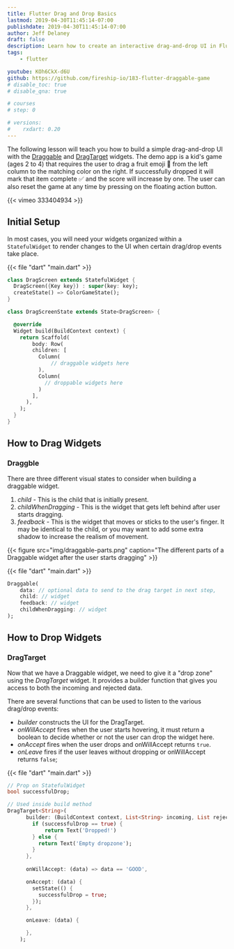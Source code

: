 ```yaml
---
title: Flutter Drag and Drop Basics
lastmod: 2019-04-30T11:45:14-07:00
publishdate: 2019-04-30T11:45:14-07:00
author: Jeff Delaney
draft: false
description: Learn how to create an interactive drag-and-drop UI in Flutter. 
tags: 
    - flutter

youtube: KOh6CkX-d6U
github: https://github.com/fireship-io/183-flutter-draggable-game
# disable_toc: true
# disable_qna: true

# courses
# step: 0

# versions:
#    rxdart: 0.20
---
```




The following lesson will teach you how to build a simple drag-and-drop UI with the [Draggable](https://docs.flutter.io/flutter/widgets/Draggable-class.html) and [DragTarget](https://docs.flutter.io/flutter/widgets/DragTarget-class.html) widgets. The demo app is a kid's game (ages 2 to 4) that requires the user to drag a fruit emoji 🍋 from the left column to the matching color on the right. If successfully dropped it will mark that item complete ✅ and the score will increase by one. The user can also reset the game at any time by pressing on the floating action button. 


{{< vimeo 333404934 >}}

## Initial Setup

In most cases, you will need your widgets organized within a `StatefulWidget` to render changes to the UI when certain drag/drop events take place. 

{{< file "dart" "main.dart" >}}
```dart
class DragScreen extends StatefulWidget {
  DragScreen({Key key}) : super(key: key);
  createState() => ColorGameState();
}

class DragScreenState extends State<DragScreen> {

  @override
  Widget build(BuildContext context) {
    return Scaffold( 
        body: Row(
        children: [
          Column(
              // draggable widgets here
          ),
          Column(
            // droppable widgets here
          )
        ],
      ),
    );
  }
}
```

## How to Drag Widgets

### Draggble
There are three different visual states to consider when building a draggable widget. 

1. *child* - This is the child that is initially present. 
2. *childWhenDragging* - This is the widget that gets left behind after user starts dragging. 
3. *feedback* - This is the widget that moves or sticks to the user's finger. It may be identical to the child, or you may want to add some extra shadow to increase the realism of movement. 

{{< figure src="img/draggable-parts.png" caption="The different parts of a Draggable widget after the user starts dragging"  >}}

{{< file "dart" "main.dart" >}}
```dart
Draggable(
    data: // optional data to send to the drag target in next step,
    child: // widget
    feedback: // widget
    childWhenDragging: // widget
);
```




## How to Drop Widgets

### DragTarget

Now that we have a Draggable widget, we need to give it a "drop zone" using the *DragTarget* widget. It provides a builder function that gives you access to both the incoming and rejected data. 

There are several functions that can be used to listen to the various drag/drop events:

- *builder* constructs the UI for the DragTarget. 
- *onWillAccept* fires when the user starts hovering, it must return a boolean to decide whether or not the user can drop the widget here.
- *onAccept* fires when the user drops and onWillAccept returns `true`.
- *onLeave* fires if the user leaves without dropping or onWillAccept returns `false`;


{{< file "dart" "main.dart" >}}
```dart
// Prop on StatefulWidget
bool successfulDrop;

// Used inside build method
DragTarget<String>(
      builder: (BuildContext context, List<String> incoming, List rejected) {
        if (successfulDrop == true) {
            return Text('Dropped!')
        } else {
          return Text('Empty dropzone');
        }
      },
 
      onWillAccept: (data) => data == 'GOOD',

      onAccept: (data) {
        setState(() {
          successfulDrop = true;
        });
      },

      onLeave: (data) {

      },
    );
```

